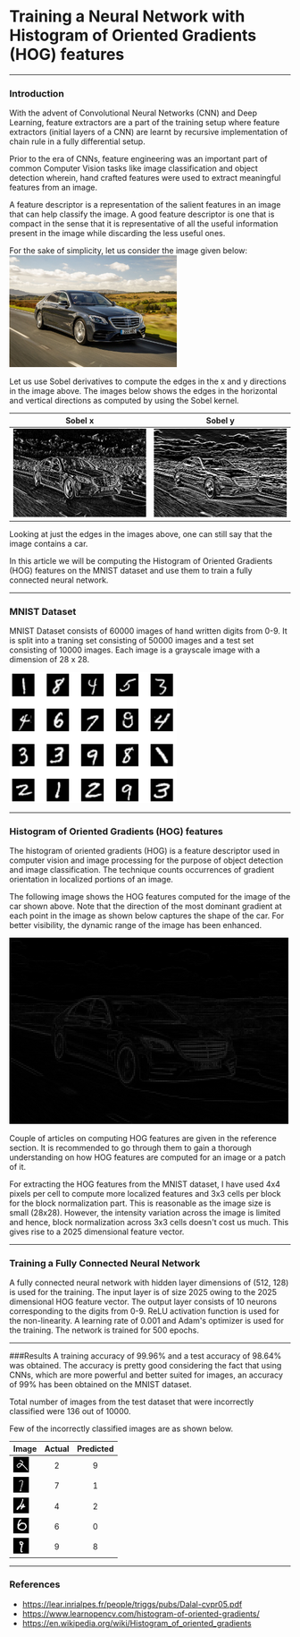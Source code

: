 # Training a Neural Network with Histogram of Oriented Gradients (HOG) features

***

### Introduction
With the advent of Convolutional Neural Networks (CNN) and Deep Learning, feature extractors are a part of the training setup where feature extractors (initial layers of a CNN) are learnt by recursive implementation of chain rule in a fully differential setup.  

Prior to the era of CNNs, feature engineering was an important part of common Computer Vision tasks like image classification and object detection wherein, hand crafted features were used to extract meaningful features from an image.  

A feature descriptor is a representation of the salient features in an image that can help classify the image. A good feature descriptor is one that is compact in the sense that it is representative of all the useful information present in the image while discarding the less useful ones.  

For the sake of simplicity, let us consider the image given below:  
<img src="resources/car.jpg" alt="drawing" width="300"/>

Let us use Sobel derivatives to compute the edges in the x and y directions in the image above. The images below shows the edges in the horizontal and vertical directions as computed by using the Sobel kernel.

| Sobel x  | Sobel y |
| ------------- | ------------- |
| <img src="resources/Sobelx.png" alt="drawing" width="300"/> | <img src="resources/Sobely.png" alt="drawing" width="300"/>  |

Looking at just the edges in the images above, one can still say that the image contains a car.   

In this article we will be computing the Histogram of Oriented Gradients (HOG) features on the MNIST dataset and use them to train a fully connected neural network.  

***
### MNIST Dataset
MNIST Dataset consists of 60000 images of hand written digits from 0-9. It is split into a traning set consisting of 50000 images and a test set consisting of 10000 images. Each image is a grayscale image with a dimension of 28 x 28.  

<img src="resources/mnist.png" alt="drawing" width="300"/>

***

### Histogram of Oriented Gradients (HOG) features
The histogram of oriented gradients (HOG) is a feature descriptor used in computer vision and image processing for the purpose of object detection and image classification. The technique counts occurrences of gradient orientation in localized portions of an image. 

The following image shows the HOG features computed for the image of the car shown above. Note that the direction of the most dominant gradient at each point in the image as shown below captures the shape of the car. For better visibility, the dynamic range of the image has been enhanced.

<img src="resources/hog.png" alt="drawing" width="500"/>

Couple of articles on computing HOG features are given in the reference section. It is recommended to go through them to gain a thorough understanding on how HOG features are computed for an image or a patch of it.  

For extracting the HOG features from the MNIST dataset, I have used 4x4 pixels per cell to compute more localized features and 3x3 cells per block for the block normalization part. This is reasonable as the image size is small (28x28). However, the intensity variation across the image is limited and hence, block normalization across 3x3 cells doesn't cost us much. This gives rise to a 2025 dimensional feature vector.

***

### Training a Fully Connected Neural Network
A fully connected neural network with hidden layer dimensions of (512, 128) is used for the training. The input layer is of size 2025 owing to the 2025 dimensional HOG feature vector. The output layer consists of 10 neurons corresponding to the digits from 0-9.
ReLU activation function is used for the non-linearity. A learning rate of 0.001 and Adam's optimizer is used for the training. The network is trained for 500 epochs.

***

###Results
A training accuracy of 99.96% and a test accuracy of 98.64% was obtained. The accuracy is pretty good considering the fact that using CNNs, which are more powerful and better suited for images, an accuracy of 99% has been obtained on the MNIST dataset.  
 
Total number of images from the test dataset that were incorrectly classified were 136 out of 10000. 

Few of the incorrectly classified images are as shown below.  

|                                      Image                                          | Actual | Predicted |
| ----------------------------------------------------------------------- |   :---:   |     :---:      |
| <img src="resources/incorrect0.png" alt="drawing"/> |     2     |        9       |
| <img src="resources/incorrect1.png" alt="drawing"/> |     7     |        1       |
| <img src="resources/incorrect2.png" alt="drawing"/> |     4     |        2       |
| <img src="resources/incorrect3.png" alt="drawing"/> |     6     |        0       |
| <img src="resources/incorrect4.png" alt="drawing"/> |     9     |        8       |

***

### References
* https://lear.inrialpes.fr/people/triggs/pubs/Dalal-cvpr05.pdf
* https://www.learnopencv.com/histogram-of-oriented-gradients/
* https://en.wikipedia.org/wiki/Histogram_of_oriented_gradients


